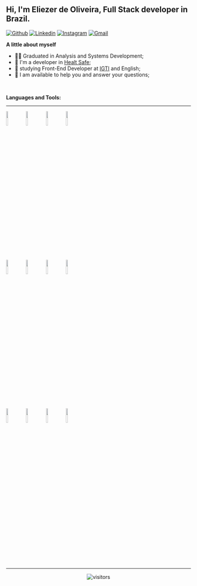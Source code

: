  ## Hi, I'm Eliezer de Oliveira, Full Stack developer in Brazil.

[![Github](https://img.shields.io/badge/-Github-000?style=flat&logo=Github&logoColor=white)](https://github.com/eliezereoc)
[![Linkedin](https://img.shields.io/badge/-LinkedIn-blue?style=flat&logo=Linkedin&logoColor=white)](https://linkedin.com/in/eliezer-oliveira-cardoso-260354165)
[![Instagram](https://img.shields.io/badge/-Instagram-c13584?style=flat&labelColor=c13584&logo=instagram&logoColor=white)](https://www.instagram.com/eliezer_oc/)
[![Gmail](https://img.shields.io/badge/-Gmail-c14438?style=flat&logo=Gmail&logoColor=white)](mailto:eliezeroc@gmail.com)



<!-- <img width="55%" align="right" alt="Github" src="https://raw.githubusercontent.com/onimur/.github/master/.resources/git-header.svg"/> 


<br/> -->
<p align="left" > 
 
 **A little about myself**

 - 👨‍🎓 Graduated in Analysis and Systems Development;                            
 - 💼 I'm a developer in [Healt Safe](https://);
 - 🌱 studying Front-End Developer at [IGTI](https://www.igti.com.br/) and English;
 - 💬 I am available to help you and answer your questions;
 <!-- - 🎓 Postgraduate specialization in Java technology; -->
</p>

<br/>

**Languages and Tools:** 
<hr/>
<p align="left"> 
 <code><img width="10%" src="https://www.vectorlogo.zone/logos/w3_html5/w3_html5-ar21.svg"></code>
 <code><img width="10%" src="https://www.vectorlogo.zone/logos/netlifyapp_watercss/netlifyapp_watercss-ar21.svg"></code>
 <code><img width="10%" src="https://www.vectorlogo.zone/logos/sass-lang/sass-lang-ar21.svg"></code> 
 <code><img width="10%" src="https://www.vectorlogo.zone/logos/typescriptlang/typescriptlang-ar21.svg"></code> 
 
 <code><img width="10%" src="https://www.vectorlogo.zone/logos/javascript/javascript-ar21.svg"></code> 
 <code><img width="10%" src="https://www.vectorlogo.zone/logos/nodejs/nodejs-ar21.svg"></code>
 <code><img width="10%" src="https://www.vectorlogo.zone/logos/angular/angular-ar21.svg"></code>
 <code><img width="10%" src="https://www.vectorlogo.zone/logos/vuejs/vuejs-ar21.svg"></code>
 
 <code><img width="10%" src="https://www.vectorlogo.zone/logos/npmjs/npmjs-ar21.svg"></code>
 <code><img width="10%" src="https://www.vectorlogo.zone/logos/git-scm/git-scm-ar21.svg"></code>
 <code><img width="10%" src="https://www.vectorlogo.zone/logos/mysql/mysql-ar21.svg"></code>
 <code><img width="10%" src="https://www.vectorlogo.zone/logos/visualstudio_code/visualstudio_code-ar21.svg"></code>
</p>
      
<!-- <p align="left" >      
 <a href="https://github.com/eliezereoc">
  <img width="55%" align="left" alt="Onimur's github stats" src="https://github-readme-stats.vercel.app/api?username=eliezereoc&show_icons=true&hide_border=true"/>
 </a> 
</p> -->


<br/>

  
<hr/>     
<p align="center" >   
    <img align="center" alt="visitors" src="https://visitor-badge.glitch.me/badge?page_id=eliezereoc.eliezereoc" />
</p>


 






<!--
**eliezereoc/eliezereoc** is a ✨ _special_ ✨ repository because its `README.md` (this file) appears on your GitHub profile.

Here are some ideas to get you started:

- 🔭 I’m currently working on ...
- 🌱 I’m currently learning ...
- 👯 I’m looking to collaborate on ...
- 🤔 I’m looking for help with ...
- 💬 Ask me about ...
- 📫 How to reach me: ...
- 😄 Pronouns: ...
- ⚡ Fun fact: ...
-->
